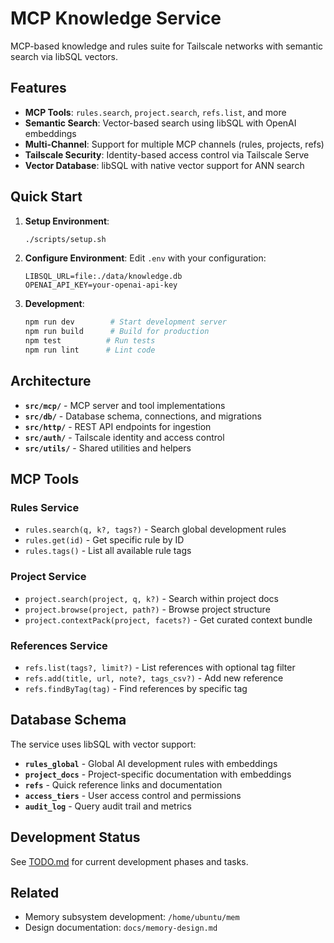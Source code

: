 # MCP Knowledge Service

MCP-based knowledge and rules suite for Tailscale networks with semantic search via libSQL vectors.

## Features

- **MCP Tools**: `rules.search`, `project.search`, `refs.list`, and more
- **Semantic Search**: Vector-based search using libSQL with OpenAI embeddings  
- **Multi-Channel**: Support for multiple MCP channels (rules, projects, refs)
- **Tailscale Security**: Identity-based access control via Tailscale Serve
- **Vector Database**: libSQL with native vector support for ANN search

## Quick Start

1. **Setup Environment**:
   ```bash
   ./scripts/setup.sh
   ```

2. **Configure Environment**:
   Edit `.env` with your configuration:
   ```env
   LIBSQL_URL=file:./data/knowledge.db
   OPENAI_API_KEY=your-openai-api-key
   ```

3. **Development**:
   ```bash
   npm run dev        # Start development server
   npm run build      # Build for production
   npm test          # Run tests
   npm run lint      # Lint code
   ```

## Architecture

- **`src/mcp/`** - MCP server and tool implementations
- **`src/db/`** - Database schema, connections, and migrations  
- **`src/http/`** - REST API endpoints for ingestion
- **`src/auth/`** - Tailscale identity and access control
- **`src/utils/`** - Shared utilities and helpers

## MCP Tools

### Rules Service
- `rules.search(q, k?, tags?)` - Search global development rules
- `rules.get(id)` - Get specific rule by ID
- `rules.tags()` - List all available rule tags

### Project Service  
- `project.search(project, q, k?)` - Search within project docs
- `project.browse(project, path?)` - Browse project structure
- `project.contextPack(project, facets?)` - Get curated context bundle

### References Service
- `refs.list(tags?, limit?)` - List references with optional tag filter
- `refs.add(title, url, note?, tags_csv?)` - Add new reference
- `refs.findByTag(tag)` - Find references by specific tag

## Database Schema

The service uses libSQL with vector support:

- **`rules_global`** - Global AI development rules with embeddings
- **`project_docs`** - Project-specific documentation with embeddings  
- **`refs`** - Quick reference links and documentation
- **`access_tiers`** - User access control and permissions
- **`audit_log`** - Query audit trail and metrics

## Development Status

See [TODO.md](TODO.md) for current development phases and tasks.

## Related

- Memory subsystem development: `/home/ubuntu/mem`
- Design documentation: `docs/memory-design.md`
